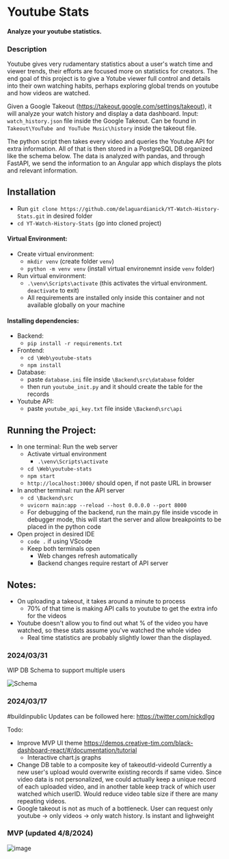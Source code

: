 # Youtube Stats
#### Analyze your youtube statistics.

### Description
Youtube gives very rudamentary statistics about a user's watch time and viewer trends, their efforts are focused more on statistics for creators.
The end goal of this project is to give a Yotube viewer full control and details into their own watching habits, perhaps exploring global trends on youtube and how videos are watched.

Given a Google Takeout (https://takeout.google.com/settings/takeout), it will analyze your watch history and display a data dashboard.
Input: `watch_history.json` file inside the Google Takeout. Can be found in `Takeout\YouTube and YouTube Music\history` inside the takeout file.

The python script then takes every video and queries the Youtube API for extra information. All of that is then stored in a PostgreSQL DB organized like the schema below.
The data is analyzed with pandas, and through FastAPI, we send the information to an Angular app which displays the plots and relevant information.

## Installation
- Run `git clone https://github.com/delaguardianick/YT-Watch-History-Stats.git` in desired folder
- `cd YT-Watch-History-Stats` (go into cloned project)
#### Virtual Environment:
- Create virtual environment:
  - `mkdir venv` (create folder `venv`)
  - `python -m venv venv` (install virtual environemnt inside `venv` folder)
- Run virtual environment:
  - `.\venv\Scripts\activate` (this activates the virtual environment. `deactivate` to exit)
  - All requirements are installed only inside this container and not available globally on your machine

#### Installing dependencies:
- Backend:
  - `pip install -r requirements.txt`
- Frontend:
  - `cd \Web\youtube-stats`
  - `npm install`
- Database:
  - paste `database.ini` file inside `\Backend\src\database` folder
  - then run `youtube_init.py` and it should create the table for the records
- Youtube API:
  - paste `youtube_api_key.txt` file inside `\Backend\src\api`

## Running the Project:

- In one terminal: Run the web server
  - Activate virtual environment
    - `.\venv\Scripts\activate`
  - `cd \Web\youtube-stats`
  - `npm start`
  - `http://localhost:3000/` should open, if not paste URL in browser
- In another terminal: run the API server
  - `cd \Backend\src`
  - `uvicorn main:app --reload --host 0.0.0.0 --port 8000`
  - For debugging of the backend, run the main.py file inside vscode in debugger mode, this will start the server and allow breakpoints to be placed in the python code
- Open project in desired IDE
  - `code .` if using VScode
  - Keep both terminals open
    - Web changes refresh automatically
    - Backend changes require restart of API server


## Notes:
- On uploading a takeout, it takes around a minute to process
	- 70% of that time is making API calls to youtube to get the extra info for the videos
- Youtube doesn't allow you to find out what % of the video you have watched, so these stats assume you've watched the whole video
	- Real time statistics are probably slightly lower than the displayed.

### 2024/03/31
WIP DB Schema to support multiple users

![Schema](https://github.com/delaguardianick/YT-Watch-History-Stats/assets/52568848/7b3ebaf7-e6ae-4682-b7f7-7a1d758d4805)


### 2024/03/17 
#buildinpublic
Updates can be followed here: https://twitter.com/nickdlgg 

Todo: 
- Improve MVP UI theme https://demos.creative-tim.com/black-dashboard-react/#/documentation/tutorial
    - Interactive chart.js graphs 
- Change DB table to a composite key of takeoutId-videoId
    Currently a new user's upload would overwrite existing records if same video.
    Since video data is not personalized, we could actually keep a unique record of each uploaded video, and in another table keep track of which user watched which userID. Would reduce video table size if there are many repeating videos.
- Google takeout is not as much of a bottleneck. User can request only youtube -> only videos -> only watch history. Is instant and lighweight


### MVP (updated 4/8/2024)
![image](https://github.com/user-attachments/assets/b3acc1c7-5600-4047-9575-1beb555cd4e3)
